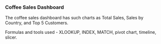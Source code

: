 ### Coffee Sales Dashboard
 
The coffee sales dashboard has such charts as Total Sales, Sales by Country, and Top 5 Customers.

Formulas and tools used - XLOOKUP, INDEX, MATCH, pivot chart, timeline, slicer.
